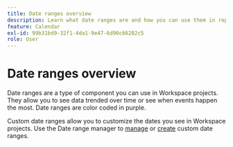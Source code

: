 ```yaml
---
title: Date ranges overview
description: Learn what date ranges are and how you can use them in reporting.
feature: Calendar
exl-id: 99b31bd9-32f1-4da1-9e47-6d90c66282c5
role: User
---
```

# Date ranges overview

Date ranges are a type of component you can use in Workspace projects. They allow you to see data trended over time or see when events happen the most. Date ranges are color coded in purple.

Custom date ranges allow you to customize the dates you see in Workspace projects. Use the Date range manager to [manage](manage.md) or [create](create.md) custom date ranges.

